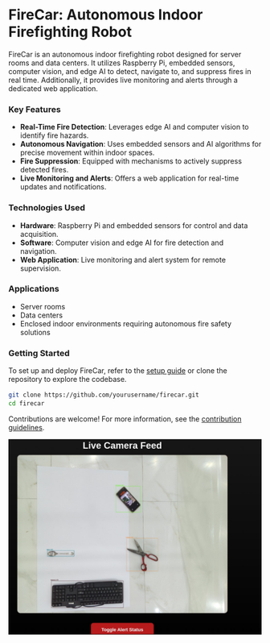 # FireCar: Autonomous Indoor Firefighting Robot

FireCar is an autonomous indoor firefighting robot designed for server rooms and data centers. It utilizes Raspberry Pi, embedded sensors, computer vision, and edge AI to detect, navigate to, and suppress fires in real time. Additionally, it provides live monitoring and alerts through a dedicated web application.

### Key Features
- **Real-Time Fire Detection**: Leverages edge AI and computer vision to identify fire hazards.
- **Autonomous Navigation**: Uses embedded sensors and AI algorithms for precise movement within indoor spaces.
- **Fire Suppression**: Equipped with mechanisms to actively suppress detected fires.
- **Live Monitoring and Alerts**: Offers a web application for real-time updates and notifications.

### Technologies Used
- **Hardware**: Raspberry Pi and embedded sensors for control and data acquisition.
- **Software**: Computer vision and edge AI for fire detection and navigation.
- **Web Application**: Live monitoring and alert system for remote supervision.

### Applications
- Server rooms
- Data centers
- Enclosed indoor environments requiring autonomous fire safety solutions

### Getting Started
To set up and deploy FireCar, refer to the [setup guide](./SETUP.md) or clone the repository to explore the codebase.

```bash
git clone https://github.com/yourusername/firecar.git
cd firecar
```

Contributions are welcome! For more information, see the [contribution guidelines](./CONTRIBUTING.md).

![FireCar Image](https://github.com/i211534/FireCar-Autonomous-Firefighter/raw/master/image.jpeg)

